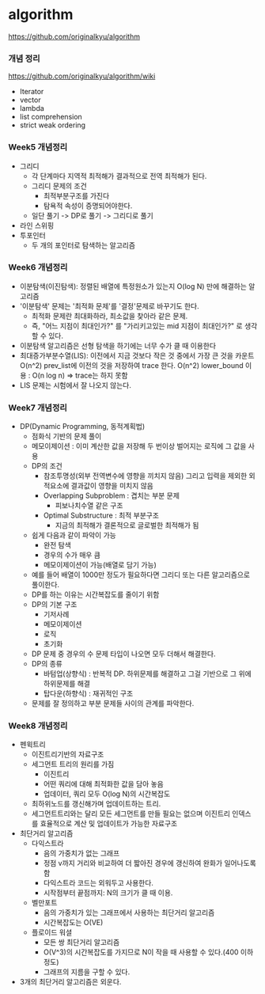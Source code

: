 # algorithm
https://github.com/originalkyu/algorithm

### 개념 정리
https://github.com/originalkyu/algorithm/wiki
* Iterator
* vector
* lambda
* list comprehension
* strict weak ordering


### Week5 개념정리
* 그리디
    * 각 단계마다 지역적 최적해가 결과적으로 전역 최적해가 된다.
    * 그리디 문제의 조건
        * 최적부분구조를 가진다
        * 탐욕적 속성이 증명되어야한다.
    * 일단 풀기 -> DP로 풀기 -> 그리디로 풀기
* 라인 스위핑
* 투포인터
    * 두 개의 포인터로 탐색하는 알고리즘

### Week6 개념정리
* 이분탐색(이진탐색): 정렬된 배열에 특정원소가 있는지 O(log N) 만에 해결하는 알고리즘
* '이분탐색' 문제는 '최적화 문제'를 '결정'문제로 바꾸기도 한다. 
    * 최적화 문제란 최대화하라, 최소값을 찾아라 같은 문제.
    * 즉, "어느 지점이 최대인가?" 를 "가리키고있는 mid 지점이 최대인가?" 로 생각할 수 있다. 
* 이분탐색 알고리즘은 선형 탐색을 하기에는 너무 수가 클 때 이용한다
* 최대증가부분수열(LIS): 
이전에서 지금 것보다 작은 것 중에서 가장 큰 것을 카운트  O(n^2)
prev_list에 이전의 것을 저장하여 trace 한다. O(n^2)
lower_bound 이용 : O(n log n) => trace는 하지 못함
* LIS 문제는 시험에서 잘 나오지 않는다.


### Week7 개념정리
* DP(Dynamic Programming, 동적계획법)
    * 점화식 기반의 문제 풀이
    * 메모이제이션 : 이미 계산한 값을 저장해 두 번이상 벌어지는 로직에 그 값을 사용
    * DP의 조건
        * 참조투명성(외부 전역변수에 영향을 끼치지 않음) 그리고 입력을 제외한 외적요소에 결과값이 영향을 미치지 않음
        * Overlapping Subproblem : 겹치는 부분 문제
            * 피보나치수열 같은 구조
        * Optimal Substructure : 최적 부분구조
            * 지금의 최적해가 결론적으로 글로벌한 최적해가 됨
    * 쉽게 다음과 같이 파악이 가능
        * 완전 탐색
        * 경우의 수가 매우 큼
        * 메모이제이션이 가능(배열로 담기 가능)
    * 예를 들어 배열이 1000만 정도가 필요하다면 그리디 또는 다른 알고리즘으로 풀이한다.
    * DP를 하는 이유는 시간복잡도를 줄이기 위함
    * DP의 기본 구조
        * 기저사례
        * 메모이제이션
        * 로직
        * 초기화
    * DP 문제 중 경우의 수 문제 타입이 나오면 모두 더해서 해결한다.
    * DP의 종류
        * 바텀업(상향식) : 반복적 DP. 하위문제를 해결하고 그걸 기반으로 그 위에 하위문제를 해결
        * 탑다운(하향식) : 재귀적인 구조
    * 문제를 잘 정의하고 부분 문제들 사이의 관계를 파악한다.

### Week8 개념정리
* 펜윅트리
    * 이진트리기반의 자료구조
    * 세그먼트 트리의 원리를 가짐
        * 이진트리
        * 어떤 쿼리에 대해 최적화한 값을 담아 놓음
        * 업데이터, 쿼리 모두 O(log N)의 시간복잡도
    * 최하위노드를 갱신해가며 업데이트하는 트리.
    * 세그먼트트리와는 달리 모든 세그먼트를 만들 필요는 없으며 이진트리 인덱스를 효율적으로 계산 및 업데이트가 가능한 자료구조
* 최단거리 알고리즘
    * 다익스트라
        * 음의 가중치가 없는 그래프
        * 정점 v까지 거리와 비교하여 더 짧아진 경우에 갱신하여 완화가 일어나도록 함
        * 다익스트라 코드는 외워두고 사용한다.
        * 시작점부터 끝점까지: N의 크기가 클 때 이용.
    * 벨만포트
        * 음의 가중치가 있는 그래프에서 사용하는 최단거리 알고리즘
        * 시간복잡도는 O(VE)
    * 플로이드 워셜
        * 모든 쌍 최단거리 알고리즘
        * O(V^3)의 시간복잡도를 가지므로 N이 작을 때 사용할 수 있다.(400 이하정도)
        * 그래프의 지름을 구할 수 있다.
* 3개의 최단거리 알고리즘은 외운다.